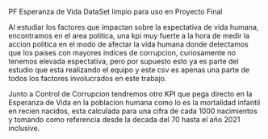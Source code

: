 PF Esperanza de Vida
DataSet limpio para uso en Proyecto Final

Al estudiar los factores que impactan sobre la espectativa de vida humana, encontramos en el area politica, una kpi muy fuerte a la hora de medir la accion politica en el modo de afectar la vida humana donde detectamos que los paises con mayores indices de corrupcion, curiosamente no tenemos elevada espectativa, pero por supuesto esto ya es parte del estudio que esta realizando el equipo y este csv es apenas una parte de todos los factores involucrados en este trabajo.

Junto a Control de Corrupcion tendremos otro KPI que pega directo en la Esperanza de Vida en la poblacion humana como lo es la mortalidad infantil en recien nacidos, esta calculada para una cifra de cada 1000 nacimientos y tomando como referencia desde la decada del 70 hasta el año 2021 inclusive.
